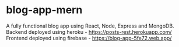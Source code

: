 # blog-app-mern
A fully functional blog app using React, Node, Express and MongoDB.
Backend deployed using heroku - https://posts-rest.herokuapp.com/
Frontend deployed using firebase - https://blog-app-5fe72.web.app/
